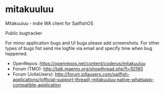 mitakuuluu
==========

Mitakuuluu - indie WA client for SailfishOS

Public bugtracker

For minor application bugs and UI bugs please add screenshots. For other types of bugs fist send me logfile via email and specify time when bug happened.

* OpenRepos: https://openrepos.net/content/coderus/mitakuuluu
* Forum (TMO): http://talk.maemo.org/showthread.php?t=92160
* Forum (JollaUsers): http://forum.jollausers.com/sailfish-applications/(official-support-thread)-mitakuuluu-native-whatsapp-compatible-application

